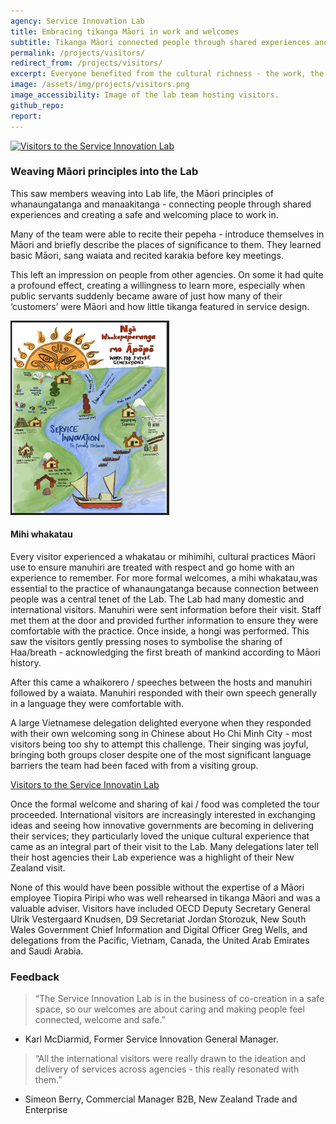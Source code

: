 ```yaml
---
agency: Service Innovation Lab
title: Embracing tikanga Māori in work and welcomes
subtitle: Tikanga Māori connected people through shared experiences and was part of a collective effort to create a safe and welcoming place to work in.
permalink: /projects/visitors/
redirect_from: /projects/visitors/
excerpt: Everyone benefited from the cultural richness - the work, the team and relationships formed with ‘visitors’ or manuhiri.
image: /assets/img/projects/visitors.png
image_accessibility: Image of the lab team hosting visitors.
github_repo:
report:
---
```


[![Visitors to the Service Innovation Lab](/assets/img/projects/lab-visitors.png)](/assets/img/projects/lab-visitors.png)

### Weaving Māori principles into the Lab

This saw members weaving into Lab life, the Māori principles of whanaungatanga and manaakitanga - connecting people through shared experiences and creating a safe and welcoming place to work in.

Many of the team were able to recite their pepeha - introduce themselves in Māori and briefly describe the places of significance to them. They learned basic Māori, sang waiata and recited karakia before key meetings.

This left an impression on people from other agencies. On some it had quite a profound effect, creating a willingness to learn more, especially when public servants suddenly became aware of just how many of their ‘customers’ were Māori and how little tikanga  featured in service design.

[![The Lab vision (Larger version)](/assets/img/projects/lab-vision.png)](/assets/img/projects/lab-vision.png)

#### Mihi whakatau

Every visitor experienced a whakatau or mihimihi, cultural practices Māori use to ensure manuhiri are treated with respect and go home with an experience to remember.
For more formal welcomes, a mihi whakatau,was essential to the practice of whanaungatanga because connection between people was a central tenet of the Lab.
The Lab had many domestic and international visitors. Manuhiri were sent information before their visit. Staff met them at the door and provided further information to ensure they were comfortable with the practice. Once inside, a hongi was performed. This saw the visitors gently pressing noses to symbolise the sharing of Haa/breath - acknowledging the first breath of mankind according to Māori history.

After this came a whaikorero / speeches between the hosts and manuhiri followed by a waiata. Manuhiri responded with their own speech generally in a language they were comfortable with.

A large Vietnamese delegation delighted everyone when they responded with their own welcoming song in Chinese about Ho Chi Minh City - most visitors being too shy to attempt this challenge. Their singing was joyful, bringing both groups closer despite one of the most significant language barriers the team had been faced with from a visiting group.

[Visitors to the Service Innovatin Lab](/assets/img/projects/visitors2.png)

Once the formal welcome and sharing of kai / food was completed the tour proceeded.
International visitors are increasingly interested in exchanging ideas and seeing how innovative governments are becoming in delivering their services; they particularly loved the unique cultural experience that came as an integral part of their visit to the Lab.
Many delegations later tell their host agencies their Lab experience was a highlight of their New Zealand visit.

None of this would have been possible without the expertise of a Māori employee Tiopira Piripi who was well rehearsed in tikanga Māori and was a valuable adviser.
Visitors have included OECD Deputy Secretary General Ulrik Vestergaard Knudsen, D9 Secretariat Jordan Storozuk, New South Wales Government Chief Information and Digital Officer Greg Wells, and delegations from the Pacific, Vietnam, Canada, the United Arab Emirates and Saudi Arabia.

### Feedback

> “The Service Innovation Lab is in the business of co-creation in a safe space, so our welcomes are about caring and making people feel connected, welcome and safe.”

- Karl McDiarmid, Former Service Innovation General Manager.

> “All the international visitors were really drawn to the ideation and delivery of services across agencies - this really resonated with them.”

- Simeon Berry, Commercial Manager B2B, New Zealand Trade and Enterprise
